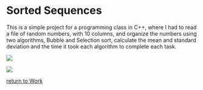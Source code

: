 Sorted Sequences
================

This is a simple project for a programming class in C++, where I had to read a file of random numbers, with 10 columns, and organize the numbers using two algorithms, Bubble and Selection sort, calculate the mean and standard deviation and the time it took each algorithm to complete each task.


![](randomSequences.gif)

![](randomSequences_2.gif)

<!-- ![](randomSequences_3.gif)

![](randomSequences_4.jpg)

![](randomSequences_5.gif)

![](randomSequences_6.gif) -->















[return to Work](./)